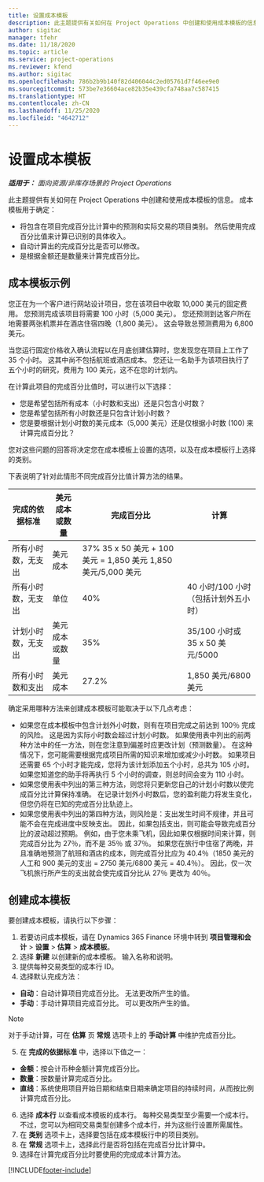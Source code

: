 ```yaml
---
title: 设置成本模板
description: 此主题提供有关如何在 Project Operations 中创建和使用成本模板的信息。
author: sigitac
manager: tfehr
ms.date: 11/18/2020
ms.topic: article
ms.service: project-operations
ms.reviewer: kfend
ms.author: sigitac
ms.openlocfilehash: 786b2b9b140f82d406044c2ed05761d7f46ee9e0
ms.sourcegitcommit: 573be7e36604ace82b35e439cfa748aa7c587415
ms.translationtype: HT
ms.contentlocale: zh-CN
ms.lasthandoff: 11/25/2020
ms.locfileid: "4642712"
---
```

# <a name="set-up-cost-templates"></a>设置成本模板

_**适用于：** 面向资源/非库存场景的 Project Operations_


此主题提供有关如何在 Project Operations 中创建和使用成本模板的信息。 成本模板用于确定：

- 将包含在项目完成百分比计算中的预测和实际交易的项目类别。 然后使用完成百分比值来计算已识别的具体收入。
- 自动计算出的完成百分比是否可以修改。
- 是根据金额还是数量来计算完成百分比。

## <a name="cost-template-example"></a>成本模板示例

您正在为一个客户进行网站设计项目，您在该项目中收取 10,000 美元的固定费用。 您预测完成该项目将需要 100 小时（5,000 美元）。 您还预测到达客户所在地需要两张机票并在酒店住宿四晚（1,800 美元）。 这会导致总预测费用为 6,800 美元。

当您运行固定价格收入确认流程以在月底创建估算时，您发现您在项目上工作了 35 个小时。 这其中尚不包括航班或酒店成本。 您还让一名助手为该项目执行了五个小时的研究，费用为 100 美元，这不在您的计划内。

在计算此项目的完成百分比值时，可以进行以下选择：

- 您是希望包括所有成本（小时数和支出）还是只包含小时数？
- 您是希望包括所有小时数还是只包含计划小时数？
- 您是要根据计划小时数的美元成本（5,000 美元）还是仅根据小时数 (100) 来计算完成百分比？

您对这些问题的回答将决定您在成本模板上设置的选项，以及在成本模板行上选择的类别。

下表说明了针对此情形不同完成百分比值计算方法的结果。

| 完成的依据标准 | 美元成本或数量 | 完成百分比 | 计算 |
| --- | --- | --- | --- |
| 所有小时数，无支出 | 美元成本 | 37% 35 x 50 美元 + 100 美元 = 1,850 美元 1,850 美元/5,000 美元 |
| 所有小时数，无支出 | 单位 | 40% | 40 小时/100 小时（包括计划外五小时） |
| 计划小时数，无支出 | 美元成本或数量 | 35% | 35/100 小时或 35 x 50 美元/5000 |
| 所有小时数和支出 | 美元成本 | 27.2% | 1,850 美元/6800 美元 |

确定采用哪种方法来创建成本模板可能取决于以下几点考虑：

- 如果您在成本模板中包含计划外小时数，则有在项目完成之前达到 100％ 完成的风险。 这是因为实际小时数会超过计划小时数。 如果使用表中列出的前两种方法中的任一方法，则在您注意到偏差时应更改计划（预测数量）。 在这种情况下，您可能需要根据完成项目所需的知识来增加或减少小时数。 如果项目还需要 65 个小时才能完成，您将为该计划添加五个小时，总共为 105 小时。 如果您知道您的助手将再执行 5 个小时的调查，则总时间会变为 110 小时。
- 如果您使用表中列出的第三种方法，则您将只更新您自己的计划小时数以使完成百分比计算保持准确。 在记录计划外小时数后，您的盈利能力将发生变化，但您仍将在已知的完成百分比轨迹上。
- 如果您使用表中列出的第四种方法，则风险是：支出发生时间不规律，并且可能不会在完成进度中反映支出。 因此，如果包括支出，则可能会导致完成百分比的波动超过预期。 例如，由于您未乘飞机，因此如果仅根据时间来计算，则完成百分比为 27％，而不是 35％ 或 37％。 如果您在旅行中住宿了两晚，并且准确地预测了航班和酒店的成本，则完成百分比应为 40.4％（1850 美元的人工和 900 美元的支出 = 2750 美元/6800 美元 = 40.4％）。 因此，仅一次飞机旅行所产生的支出就会使完成百分比从 27％ 更改为 40％。

## <a name="create-cost-templates"></a>创建成本模板
要创建成本模板，请执行以下步骤：

1. 若要访问成本模板，请在 Dynamics 365 Finance 环境中转到 **项目管理和会计** > **设置** > **估算** > **成本模板**。
2. 选择 **新建** 以创建新的成本模板。 输入名称和说明。
3. 提供每种交易类型的成本行 ID。
4. 选择默认完成方法：

  - **自动**：自动计算项目完成百分比。 无法更改所产生的值。
  - **手动**：手动计算项目完成百分比。 可以更改所产生的值。

  > [!NOTE]
  > 对于手动计算，可在 **估算** 页 **常规** 选项卡上的 **手动计算** 中维护完成百分比。

5. 在 **完成的依据标准** 中，选择以下值之一：

  - **金额**：按会计币种金额计算完成百分比。
  - **数量**：按数量计算完成百分比。
  - **直线**：系统使用项目开始日期和结束日期来确定项目的持续时间，从而按比例计算完成百分比。

6. 选择 **成本行** 以查看成本模板的成本行。 每种交易类型至少需要一个成本行。 不过，您可以为相同交易类型创建多个成本行，并为这些行设置所需属性。
7. 在 **类别** 选项卡上，选择要包括在成本模板行中的项目类别。
8. 在 **常规** 选项卡上，选择此行是否将包括在完成百分比计算中。
9. 选择在计算完成百分比时要使用的完成成本计算方法。


[!INCLUDE[footer-include](../includes/footer-banner.md)]